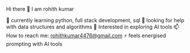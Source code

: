 Hi there 👋 I am rohith kumar


🌱 currently learning python, full stack development, sql
🤔 looking for help with data structures and algorithms
🧐 Interested in exploring AI tools
📫 How to reach me: rohithkumar4476@gmail.com
⚡ feels energised prompting with AI tools
